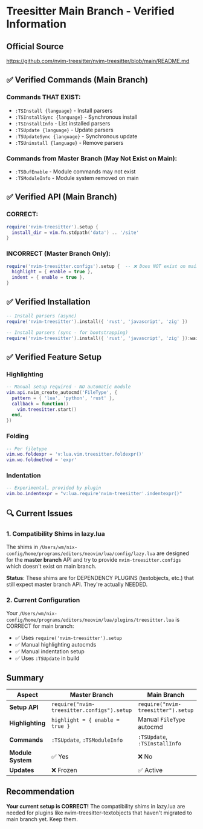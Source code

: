 # Treesitter Main Branch - Verified Information

## Official Source
https://github.com/nvim-treesitter/nvim-treesitter/blob/main/README.md

## ✅ Verified Commands (Main Branch)

### Commands THAT EXIST:
- `:TSInstall {language}` - Install parsers
- `:TSInstallSync {language}` - Synchronous install
- `:TSInstallInfo` - List installed parsers
- `:TSUpdate {language}` - Update parsers
- `:TSUpdateSync {language}` - Synchronous update
- `:TSUninstall {language}` - Remove parsers

### Commands from Master Branch (May Not Exist on Main):
- `:TSBufEnable` - Module commands may not exist
- `:TSModuleInfo` - Module system removed on main

## ✅ Verified API (Main Branch)

### CORRECT:
```lua
require('nvim-treesitter').setup {
  install_dir = vim.fn.stdpath('data') .. '/site'
}
```

### INCORRECT (Master Branch Only):
```lua
require('nvim-treesitter.configs').setup {  -- ❌ Does NOT exist on main branch
  highlight = { enable = true },
  indent = { enable = true },
}
```

## ✅ Verified Installation

```lua
-- Install parsers (async)
require('nvim-treesitter').install({ 'rust', 'javascript', 'zig' })

-- Install parsers (sync - for bootstrapping)
require('nvim-treesitter').install({ 'rust', 'javascript', 'zig' }):wait(300000)
```

## ✅ Verified Feature Setup

### Highlighting
```lua
-- Manual setup required - NO automatic module
vim.api.nvim_create_autocmd('FileType', {
  pattern = { 'lua', 'python', 'rust' },
  callback = function()
    vim.treesitter.start()
  end,
})
```

### Folding
```lua
-- Per filetype
vim.wo.foldexpr = 'v:lua.vim.treesitter.foldexpr()'
vim.wo.foldmethod = 'expr'
```

### Indentation
```lua
-- Experimental, provided by plugin
vim.bo.indentexpr = "v:lua.require'nvim-treesitter'.indentexpr()"
```

## 🔍 Current Issues

### 1. Compatibility Shims in lazy.lua
The shims in `/Users/wm/nix-config/home/programs/editors/neovim/lua/config/lazy.lua` are designed for the **master branch** API and try to provide `nvim-treesitter.configs` which doesn't exist on main branch.

**Status**: These shims are for DEPENDENCY PLUGINS (textobjects, etc.) that still expect master branch API. They're actually NEEDED.

### 2. Current Configuration
Your `/Users/wm/nix-config/home/programs/editors/neovim/lua/plugins/treesitter.lua` is CORRECT for main branch:
- ✅ Uses `require('nvim-treesitter').setup`
- ✅ Manual highlighting autocmds
- ✅ Manual indentation setup
- ✅ Uses `:TSUpdate` in build

## Summary

| Aspect | Master Branch | Main Branch |
|--------|--------------|-------------|
| **Setup API** | `require("nvim-treesitter.configs").setup` | `require("nvim-treesitter").setup` |
| **Highlighting** | `highlight = { enable = true }` | Manual `FileType` autocmd |
| **Commands** | `:TSUpdate`, `:TSModuleInfo` | `:TSUpdate`, `:TSInstallInfo` |
| **Module System** | ✅ Yes | ❌ No |
| **Updates** | ❌ Frozen | ✅ Active |

## Recommendation

**Your current setup is CORRECT!** The compatibility shims in lazy.lua are needed for plugins like nvim-treesitter-textobjects that haven't migrated to main branch yet. Keep them.
